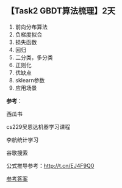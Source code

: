 ## 【Task2 GBDT算法梳理】2天

1. 前向分布算法
2. 负梯度拟合
3. 损失函数
4. 回归
5. 二分类，多分类
6. 正则化
7. 优缺点
8. sklearn参数
9. 应用场景

**参考**：

西瓜书
          
cs229吴恩达机器学习课程
           
李航统计学习
           
谷歌搜索

公式推导参考：http://t.cn/EJ4F9Q0

[参考答案](./../参考答案)